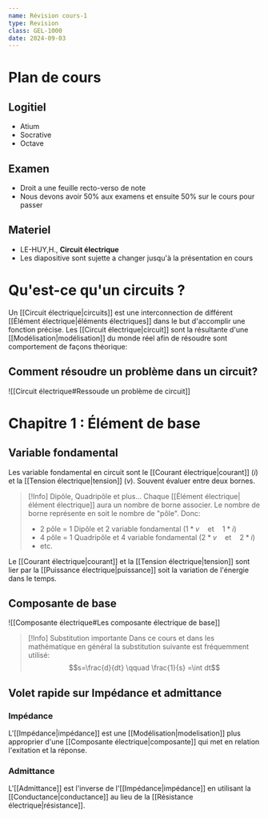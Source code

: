 ```yaml
---
name: Révision cours-1
type: Revision
class: GEL-1000
date: 2024-09-03
---
```

# Plan de cours

## Logitiel
- Atium
- Socrative
- Octave

## Examen
- Droit a une feuille recto-verso de note
- Nous devons avoir 50% aux examens et ensuite 50% sur le cours pour passer

## Materiel
- LE-HUY,H., **Circuit électrique**
- Les diapositive sont sujette a changer jusqu'à la présentation en cours

# Qu'est-ce qu'un circuits ?

Un [[Circuit électrique|circuits]] est une interconnection de différent [[Élément électrique|éléments électriques]] dans le but d'accomplir une fonction précise. Les [[Circuit électrique|circuit]] sont la résultante d'une [[Modélisation|modélisation]] du monde réel afin de résoudre sont comportement de façons théorique:

## Comment résoudre un problème dans un circuit?
![[Circuit électrique#Ressoude un problème de circuit]]

# Chapitre 1 : Élément  de base

## Variable fondamental
Les variable fondamental en circuit sont le [[Courant électrique|courant]] $(i)$ et la [[Tension électrique|tension]] $(v)$. Souvent évaluer entre deux bornes.

> [!Info] Dipôle, Quadripôle et plus...
> Chaque [[Élément électrique|élément électrique]] aura un nombre de borne associer. Le nombre de borne représente en soit le nombre de "pôle". Donc:
> - 2 pôle = 1 Dipôle et 2 variable fondamental $(1*v \quad \text{et} \quad 1*i)$
> - 4 pôle = 1 Quadripôle et 4 variable fondamental $(2*v \quad \text{et} \quad 2*i)$
> - etc.

Le [[Courant électrique|courant]] et la [[Tension électrique|tension]] sont lier par la [[Puissance électrique|puissance]] soit la variation de l'énergie dans le temps.

## Composante de base
![[Composante électrique#Les composante électrique de base]]

>[!Info] Substitution importante
> Dans ce cours et dans les mathématique en général la substitution suivante est fréquemment utilisé:
> $$s=\frac{d}{dt} \qquad \frac{1}{s} =\int dt$$

## Volet rapide sur Impédance et admittance
### Impédance
L'[[Impédance|impédance]] est une [[Modélisation|modelisation]] plus approprier d'une [[Composante électrique|composante]] qui met en relation l'exitation et la réponse.

### Admittance
L'[[Admittance]] est l'inverse de l'[[Impédance|impédance]] en utilisant la [[Conductance|conductance]] au lieu de la [[Résistance électrique|résistance]].